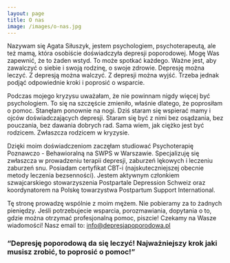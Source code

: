 ```yaml
---
layout: page
title: O nas
image: /images/o-nas.jpg
---
```


Nazywam się Agata Siłuszyk, jestem psychologiem, psychoterapeutą, ale też mamą, która osobiście doświadczyła depresji poporodowej. Mogę Was zapewnić, że to żaden wstyd. To może spotkać każdego. Ważne jest, aby zawalczyć o siebie i swoją rodzinę, o swoje zdrowie. Depresję można leczyć. Z depresją można walczyć. Z depresji można wyjść. Trzeba jednak podjąć odpowiednie kroki i poprosić o wsparcie.

Podczas mojego kryzysu uważałam, że nie powinnam nigdy więcej być psychologiem. To się na szczęście zmieniło, właśnie dlatego, że poprosiłam o pomoc. Stanęłam ponownie na nogi. Dziś staram się wspierać mamy i ojców doświadczających depresji. Staram się być z nimi bez osądzania, bez pouczania, bez dawania dobrych rad. Sama wiem, jak ciężko jest być rodzicem. Zwłaszcza rodzicem w kryzysie.

Dzięki moim doświadczeniom zaczęłam studiować Psychoterapię Poznawczo - Behawioralną na SWPS w Warszawie. Specjalizuję się zwłaszcza w prowadzeniu terapii depresji, zaburzeń lękowych i leczeniu zaburzeń snu. Posiadam certyfikat CBT-i (najskuteczniejszej obecnie metody leczenia bezsenności). Jestem aktywnym członkiem szwajcarskiego stowarzyszenia Postpartale Depression Schweiz oraz koordynatorem na Polskę towarzystwa Postpartum Support International. 

Tę stronę prowadzę wspólnie z moim mężem. Nie pobieramy za to żadnych pieniędzy. Jeśli potrzebujecie wsparcia, porozmawiania, dopytania o to, gdzie można otrzymać profesjonalną pomoc, piszcie! Czekamy na Wasze wiadomości! Nasz email to: <info@depresjapoporodowa.pl>


<div class="box">
<h3>“Depresję poporodową da się leczyć! Najważniejszy krok jaki musisz zrobić, to poprosić o pomoc!”</h3>
</div>

